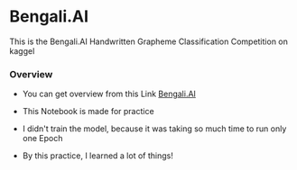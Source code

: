 # Bengali.AI
This is the Bengali.AI Handwritten Grapheme Classification Competition on kaggel

### **Overview**
- You can get overview from this Link [Bengali.AI](https://www.kaggle.com/competitions/bengaliai-cv19)

- This Notebook is made for practice
- I didn't train the model, because it was taking so much time to run only one Epoch
- By this practice, I learned a lot of things!

